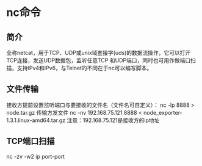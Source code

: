 # nc命令
## 简介
全称netcat，用于TCP、UDP或unix域套接字(uds)的数据流操作，它可以打开TCP连接，发送UDP数据包，监听任意TCP 和UDP端口，同时也可用作做端口扫描，支持IPv4和IPv6，与Telnet的不同在于nc可以编写脚本。
## 文件传输
接收方提前设置监听端口与要接收的文件名（文件名可自定义）：
nc -lp 8888 > node.tar.gz
传输方发文件
nc -nv 192.168.75.121 8888  < node_exporter-1.3.1.linux-amd64.tar.gz
注意：192.168.75.121是接收方的ip地址
## TCP端口扫描
nc -zv -w2 ip port-port






